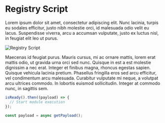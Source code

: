 ---
---

# Registry Script

Lorem ipsum dolor sit amet, consectetur adipiscing elit. Nunc lacinia, turpis eu sodales efficitur, justo nibh molestie orci, id malesuada odio velit eu lacus. Suspendisse viverra, arcu a accumsan vulputate, justo ex luctus nisl, in feugiat elit leo ut purus. 

![Registry Script](@/assets/images/learning/hero-registry-script.png)

Maecenas id feugiat purus. Mauris cursus, mi ac ornare mattis, lorem erat mattis odio, ut gravida urna orci sed nunc. Quisque in est a est molestie dignissim a nec erat. Integer et finibus magna, rhoncus egestas sapien. Quisque vehicula lacinia pretium. Phasellus fringilla eros sed arcu efficitur, vel condimentum arcu malesuada. Curabitur vulputate mi neque, a volutpat arcu ultrices commodo. In lobortis euismod sollicitudin. Integer at commodo nunc, in sagittis sem.

```js
isReady().then((payload) => {
  // Start module execution
});
```

```js
const payload = async getPayload();
```
